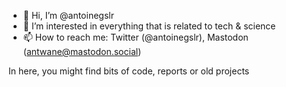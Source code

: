 - 👋 Hi, I’m @antoinegslr
- 👀 I’m interested in everything that is related to tech & science
- 📫 How to reach me: Twitter (@antoinegslr), Mastodon (antwane@mastodon.social)

In here, you might find bits of code, reports or old projects
<!---
antoinegslr/antoinegslr is a ✨ special ✨ repository because its `README.md` (this file) appears on your GitHub profile.
You can click the Preview link to take a look at your changes.
--->
